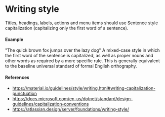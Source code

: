 # Writing style
Titles, headings, labels, actions and menu items should use Sentence style capitalization (capitalizing only the first word of a sentence).

#### Example
"The quick brown fox jumps over the lazy dog"
A mixed-case style in which the first word of the sentence is capitalized, as well as proper nouns and other words as required by a more specific rule. This is generally equivalent to the baseline universal standard of formal English orthography.


#### References

- https://material.io/guidelines/style/writing.html#writing-capitalization-punctuation
- https://docs.microsoft.com/en-us/dotnet/standard/design-guidelines/capitalization-conventions
- https://atlassian.design/server/foundations/writing-style/
